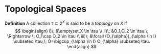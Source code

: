 # Topological Spaces

**Definition** A collection $\tau \subseteq 2^X$ is said to be a *topology* on $X$ if
$$
\begin{align}
    i)\; &\emptyset,X \in \tau \\
    ii)\; &O_1,O_2 \in \tau \; \Rightarrow \; O_1\cap O_2 \in \tau  \\
    iii)\; &\forall (O_{\alpha})_{\alpha \in I} \subseteq \tau,\; O=\bigcup_{\alpha \in I} O_{\alpha} \subseteq \tau.
\end{align}
$$